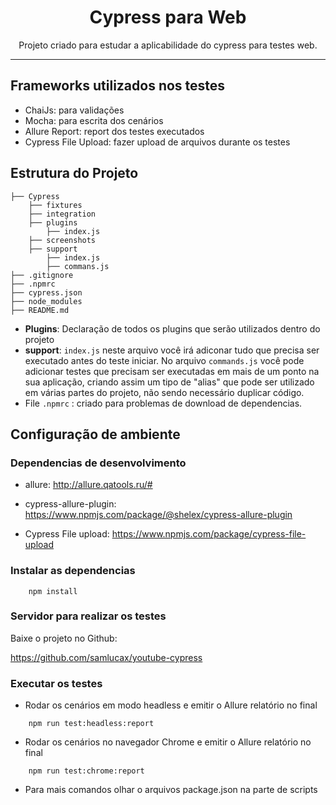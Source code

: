 <h1 align="center">Cypress para Web</h1>
<p align="center">Projeto criado para estudar a aplicabilidade do cypress para testes web.</p>

--------------------------

<h2>Frameworks utilizados nos testes</h2>

- ChaiJs: para validações
- Mocha: para escrita dos cenários
- Allure Report: report dos testes executados
- Cypress File Upload: fazer upload de arquivos durante os testes

<h2>Estrutura do Projeto</h2>

```
├── Cypress
    ├── fixtures 
    ├── integration
    ├── plugins
        ├── index.js
    ├── screenshots
    ├── support
        ├── index.js
        ├── commans.js  
├── .gitignore
├── .npmrc
├── cypress.json
├── node_modules
├── README.md  
```

- **Plugins**: Declaração de todos os plugins que serão utilizados dentro do projeto
- **support**: `index.js` neste arquivo você irá adiconar tudo que precisa ser executado antes do teste iniciar. No arquivo `commands.js` você pode adicionar testes que precisam ser executadas em mais de um ponto na sua aplicação, criando assim um tipo de "alias" que pode ser utilizado em várias partes do projeto, não sendo necessário duplicar código.
- File `.npmrc` : criado para problemas de download de dependencias. 

<h2>Configuração de ambiente</h2>

<h3> Dependencias de desenvolvimento</h3>

- allure: http://allure.qatools.ru/#

- cypress-allure-plugin: https://www.npmjs.com/package/@shelex/cypress-allure-plugin 

- Cypress File upload: https://www.npmjs.com/package/cypress-file-upload 


<h3>Instalar as dependencias</h3>

```
    npm install 
```

<h3>Servidor para realizar os testes</h3> 

<p>Baixe o projeto no Github:</p>

https://github.com/samlucax/youtube-cypress 


<h3>Executar os testes</h3>

- Rodar os cenários em modo headless e emitir o Allure relatório no final 
````
    npm run test:headless:report
````

- Rodar os cenários no navegador Chrome e emitir o Allure relatório no final

````
    npm run test:chrome:report  
````

- Para mais comandos olhar o arquivos package.json na parte de scripts 




